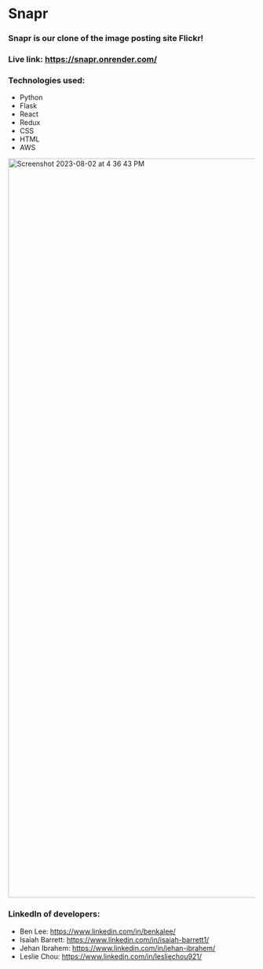 # Snapr

### Snapr is our clone of the image posting site Flickr!

### Live link: https://snapr.onrender.com/ 

### Technologies used:
* Python
* Flask
* React
* Redux
* CSS
* HTML
* AWS

<img width="1505" alt="Screenshot 2023-08-02 at 4 36 43 PM" src="https://github.com/jibrahem/Snapr/assets/118121002/d31789fd-5330-4b93-8848-f2cdfa774fc3">

### LinkedIn of developers: 
* Ben Lee: https://www.linkedin.com/in/benkalee/
* Isaiah Barrett: https://www.linkedin.com/in/isaiah-barrett1/
* Jehan Ibrahem: https://www.linkedin.com/in/jehan-ibrahem/
* Leslie Chou: https://www.linkedin.com/in/lesliechou921/

